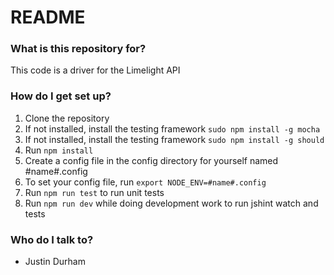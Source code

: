 # README #

### What is this repository for? ###

This code is a driver for the Limelight API

### How do I get set up? ###
1. Clone the repository
1. If not installed, install the testing framework ```sudo npm install -g mocha```
1. If not installed, install the testing framework ```sudo npm install -g should```
1. Run ```npm install```
1. Create a config file in the config directory for yourself named #name#.config
1. To set your config file, run ```export NODE_ENV=#name#.config```
1. Run ```npm run test``` to run unit tests
1. Run ```npm run dev``` while doing development work to run jshint watch and tests

### Who do I talk to? ###
* Justin Durham